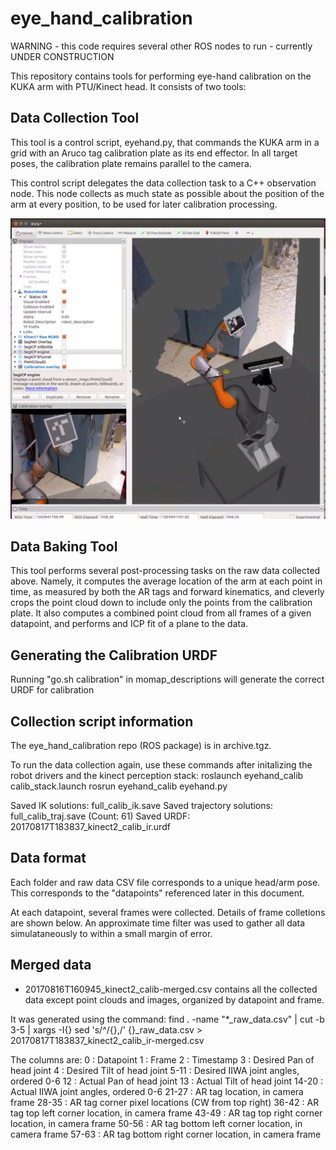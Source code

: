 # eye\_hand\_calibration

WARNING - this code requires several other ROS nodes to run - currently UNDER CONSTRUCTION

This repository contains tools for performing eye-hand calibration on the KUKA arm
with PTU/Kinect head. It consists of two tools:

## Data Collection Tool

This tool is a control script, eyehand.py, that commands the KUKA arm in a grid with
an Aruco tag calibration plate as its end effector. In all target poses, the calibration
plate remains parallel to the camera.

This control script delegates the data collection task to a C++ observation node. This
node collects as much state as possible about the position of the arm at every position,
to be used for later calibration processing.

![Example showing robot during calibration](calibration_rviz_example.png)

## Data Baking Tool

This tool performs several post-processing tasks on the raw data collected above. Namely, it
computes the average location of the arm at each point in time, as measured by both the AR
tags and forward kinematics, and cleverly crops the point cloud down to include only the
points from the calibration plate. It also computes a combined point cloud from all frames
of a given datapoint, and performs and ICP fit of a plane to the data.

## Generating the Calibration URDF
Running "go.sh calibration" in momap_descriptions will generate the correct URDF for calibration

Collection script information
-----------------------------
The eye_hand_calibration repo (ROS package) is in archive.tgz.

To run the data collection again, use these commands after initalizing
the robot drivers and the kinect perception stack:
	roslaunch eyehand_calib calib_stack.launch
	rosrun eyehand_calib eyehand.py

Saved IK solutions: full_calib_ik.save
Saved trajectory solutions: full_calib_traj.save (Count: 61)
Saved URDF: 20170817T183837_kinect2_calib_ir.urdf

Data format
-----------

Each folder and raw data CSV file corresponds to a unique head/arm pose.
This corresponds to the "datapoints" referenced later in this document.

At each datapoint, several frames were collected. Details of frame colletions
are shown below. An approximate time filter was used to gather all data
simulataneously to within a small margin of error.

Merged data
-----------

* 20170816T160945_kinect2_calib-merged.csv contains all the collected data except point clouds and images,
organized by datapoint and frame.

It was generated using the command:
	find . -name "*_raw_data.csv" | cut -b 3-5 | xargs -I{} sed 's/^/{},/' {}_raw_data.csv > 20170817T183837_kinect2_calib_ir-merged.csv

The columns are:
0	: Datapoint
1	: Frame
2	: Timestamp
3       : Desired Pan of head joint
4	: Desired Tilt of head joint
5-11	: Desired IIWA joint angles, ordered 0-6
12	: Actual Pan of head joint
13	: Actual Tilt of head joint
14-20	: Actual IIWA joint angles, ordered 0-6
21-27	: AR tag location, in camera frame
28-35	: AR tag corner pixel locations (CW from top right)
36-42	: AR tag top left corner location, in camera frame
43-49	: AR tag top right corner location, in camera frame
50-56	: AR tag bottom left corner location, in camera frame
57-63	: AR tag bottom right corner location, in camera frame
